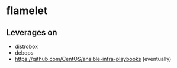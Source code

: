 # flamelet

## Leverages on

- distrobox
- debops
- https://github.com/CentOS/ansible-infra-playbooks (eventually)
